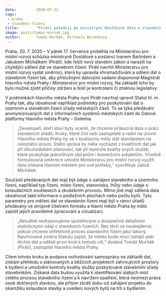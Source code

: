 ```yaml
---
date:         2020-07-22
tags:         
 - praha
 - stavební-řízení
title:        "Piráti požadují po ministryni Dostálové data o stavebním řízení, aby zrychlilo povolování staveb"
image: posts/tomas-murnak.jpg
author:       Tomáš Murňák, Michaela Beránková
---
```


Praha, 20. 7. 2020 – V pátek 17. července proběhla na Ministerstvu pro místní rozvoj schůzka ministryně Dostálové s poslanci Ivanem Bartošem a Jakubem Michálkem (Piráti), kde řešili nový stavební zákon a narazili na chybějící sdílení dat ve stavebním řízení. Piráti navrhli Ministerstvu pro místní rozvoj vydat směrnici, která by upravila shromažďování a sdílení dat o stavebním řízení tak, aby příslušnými datovými sadami disponoval Magistrát hlavního města Prahy i Ministerstvo pro místní rozvoj. Na základě toho by bylo možné zjistit příčiny zdržení a řešit je kontrolami či změnou legislativy. 

V podmínkách hlavního města Prahy nyní Piráti navrhují upravit Statut hl. m. Prahy tak, aby obsahoval například podmínky pro poskytování dat o územním a stavebním řízení úřady městských částí. To se týká předávání anonymizovaných dat z informačních systémů městských částí do Datové platformy hlavního města Prahy – Golemia. 

> „Developeři, kteří staví byty ocenili, že chceme průkazná data o práci stavebních úřadů. Kroky, které činí naši zastupitelé a radní na úrovni Hlavního města Prahy by se v budoucnu měly stát standardem na celostátní úrovni. Státní správa by měla vycházet z kvalitních dat jak při dlouhodobém plánování, tak při kontrole kvality svých služeb, které poskytuje jednotlivým občanům i komerčním subjektům. Vhodně formulovaná směrnice umožní Ministerstvu pro místní rozvoj využít data získaná hlavním městem pro své potřeby,“ vysvětluje Jakub Michálek.

Součástí předávaných dat mají být údaje o zahájení stavebního a územního řízení, například typ řízení, místo řízení, stanoviska, lhůty nebo údaje o kolaudačních souhlasech a zkušebním provozu. Mimo jiné mají sdílená data obsahovat také informace o podlažních plochách nebo počtu bytů. Tyto parametry pro měření dat ve stavebním řízení mají být v rámci úřadů předávány ve strojově čitelném formátu a hlavní město Praha by mělo zajistit jejich pravidelné zpracování a vizualizaci.

> „Aktuálně nedisponujeme spolehlivými a dostatečně detailními statistickými údaji o stavebních řízeních. Bez těch se neobejdeme, pokud chceme zefektivnit proces stavebního řízení jako takový. Navrhovaná změna Statutu zajistí, že město bude moci zahájit sběr těchto dat a udělat první krok k tomuto cíli,“ dodává Tomáš Murňák (Piráti), zastupitel hlavního města Prahy.

Cílem tohoto kroku je podpora rozhodování samosprávy na základě dat, získání přehledu o plánovaných a běžících projektech zahrnujících prostory k bydlení a umožnění kontroly kvality služby poskytované stavebními úřady stavebníkům. Získaná data budou využita k identifikování slabých míst celého procesu stavebního řízení a k navržení opatření, která neomezí práva osob dotčených stavbou, ale přitom zkrátí dobu od zahájení projektu do okamžiku kolaudace stavby a uvedení nových bytů na trh s bydlením. 

